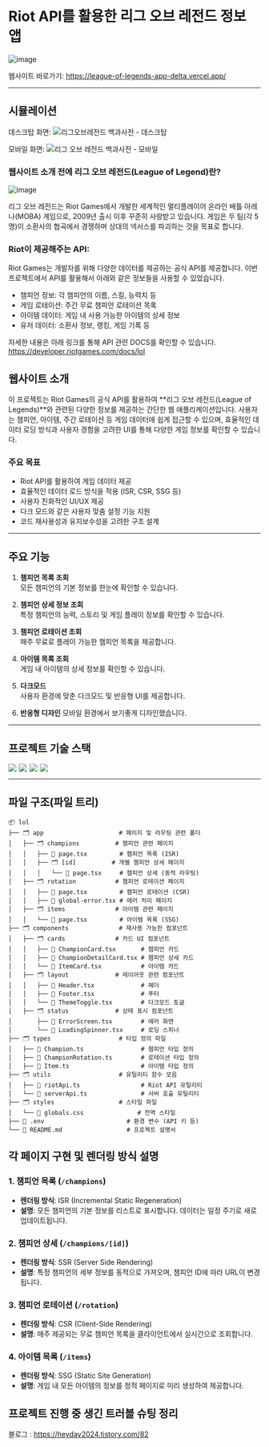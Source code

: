# Riot API를 활용한 리그 오브 레전드 정보 앱
![image](https://github.com/user-attachments/assets/dceefc74-0052-415b-831b-35b90c17d49b)

웹사이트 바로가기: https://league-of-legends-app-delta.vercel.app/

---------
## 시뮬레이션

데스크탑 화면: ![리그오브레전드 백과사전 - 데스크탑](https://github.com/user-attachments/assets/53a74f30-08e4-437f-ac66-bd9d06d6fdc0)

모바일 화면: ![리그 오브 레전드 백과사전 - 모바일](https://github.com/user-attachments/assets/ad73e10a-e5bb-4cbf-91c4-b10b4cc5a9d9)


### 웹사이트 소개 전에 리그 오브 레전드(League of Legend)란?
![image](https://github.com/user-attachments/assets/d5bfaec9-9a69-4c65-ac39-bb400f8321a2)

  리그 오브 레전드는 Riot Games에서 개발한 세계적인 멀티플레이어 온라인 배틀 아레나(MOBA) 게임으로, 2009년 출시 이후 꾸준히 사랑받고 있습니다. 게임은 두 팀(각 5명)이 소환사의 협곡에서 경쟁하며 상대의 넥서스를 파괴하는 것을 목표로 합니다.
  
### Riot이 제공해주는 API:
Riot Games는 개발자를 위해 다양한 데이터를 제공하는 공식 API를 제공합니다.
이번 프로젝트에서 API를 활용해서 아래와 같은 정보들을 사용할 수 있었습니다.

- 챔피언 정보: 각 챔피언의 이름, 스킬, 능력치 등
- 게임 로테이션: 주간 무료 챔피언 로테이션 목록
- 아이템 데이터: 게임 내 사용 가능한 아이템의 상세 정보
- 유저 데이터: 소환사 정보, 랭킹, 게임 기록 등

자세한 내용은 아래 링크를 통해 API 관련 DOCS를 확인할 수 있습니다.
https://developer.riotgames.com/docs/lol


## 웹사이트 소개
이 프로젝트는 Riot Games의 공식 API를 활용하여 **리그 오브 레전드(League of Legends)**와 관련된 다양한 정보를 제공하는 간단한 웹 애플리케이션입니다.
사용자는 챔피언, 아이템, 주간 로테이션 등 게임 데이터에 쉽게 접근할 수 있으며, 효율적인 데이터 로딩 방식과 사용자 경험을 고려한 UI를 통해 다양한 게임 정보를 확인할 수 있습니다.

### 주요 목표
+ Riot API를 활용하여 게임 데이터 제공
+ 효율적인 데이터 로드 방식을 적용 (ISR, CSR, SSG 등)
+ 사용자 친화적인 UI/UX 제공
+ 다크 모드와 같은 사용자 맞춤 설정 기능 지원
+ 코드 재사용성과 유지보수성을 고려한 구조 설계
---

## 주요 기능

1. **챔피언 목록 조회**  
   모든 챔피언의 기본 정보를 한눈에 확인할 수 있습니다.

2. **챔피언 상세 정보 조회**  
   특정 챔피언의 능력, 스토리 및 게임 플레이 정보를 확인할 수 있습니다.

3. **챔피언 로테이션 조회**  
   매주 무료로 플레이 가능한 챔피언 목록을 제공합니다.

4. **아이템 목록 조회**  
   게임 내 아이템의 상세 정보를 확인할 수 있습니다.

5. **다크모드**  
   사용자 환경에 맞춘 다크모드 및 반응형 UI를 제공합니다.

6. **반응형 디자인**
   모바일 환경에서 보기좋게 디자인했습니다.

---

## 프로젝트 기술 스택

<div style="display:flex">
<img src="https://img.shields.io/badge/Next.js-000000?style=for-the-badge&logo=Next.js&logoColor=white" style="margin-right: 5px">
<img src="https://img.shields.io/badge/TypeScript-3178C6?style=for-the-badge&logo=TypeScript&logoColor=white"  style="margin-right: 5px">
<img src="https://img.shields.io/badge/Tanstack%20Query-FF4154?style=for-the-badge&logo=ReactQuery&logoColor=white"  style="margin-right: 5px">
<img src="https://img.shields.io/badge/TailwindCSS-06B6D4?style=for-the-badge&logo=TailwindCSS&logoColor=black"  style="margin-right: 5px">
</div>

---

## 파일 구조(파일 트리)
```
📦 lol
├── 🗂️ app                     # 페이지 및 라우팅 관련 폴더
│   ├── 🗂️ champions          # 챔피언 관련 페이지
│   │   ├── 📄 page.tsx         # 챔피언 목록 (ISR)
│   │   ├── 🗂️ [id]          # 개별 챔피언 상세 페이지
│   │   │   └── 📄 page.tsx     # 챔피언 상세 (동적 라우팅)
│   ├── 🗂️ rotation           # 챔피언 로테이션 페이지
│   │   ├── 📄 page.tsx         # 챔피언 로테이션 (CSR)
│   │   ├── 📄 global-error.tsx # 에러 처리 페이지
│   ├── 🗂️ items              # 아이템 관련 페이지
│   │   └── 📄 page.tsx         # 아이템 목록 (SSG)
├── 🗂️ components              # 재사용 가능한 컴포넌트
│   ├── 🗂️ cards              # 카드 UI 컴포넌트
│   │   ├── 📄 ChampionCard.tsx       # 챔피언 카드
│   │   ├── 📄 ChampionDetailCard.tsx # 챔피언 상세 카드
│   │   └── 📄 ItemCard.tsx           # 아이템 카드
│   ├── 🗂️ layout             # 레이아웃 관련 컴포넌트
│   │   ├── 📄 Header.tsx             # 헤더
│   │   ├── 📄 Footer.tsx             # 푸터
│   │   └── 📄 ThemeToggle.tsx        # 다크모드 토글
│   ├── 🗂️ status             # 상태 표시 컴포넌트
│       ├── 📄 ErrorScreen.tsx        # 에러 화면
│       └── 📄 LoadingSpinner.tsx     # 로딩 스피너
├── 🗂️ types                   # 타입 정의 파일
│   ├── 📄 Champion.ts                # 챔피언 타입 정의
│   ├── 📄 ChampionRotation.ts        # 로테이션 타입 정의
│   ├── 📄 Item.ts                    # 아이템 타입 정의
├── 🗂️ utils                   # 유틸리티 함수 모음
│   ├── 📄 riotApi.ts                 # Riot API 유틸리티
│   └── 📄 serverApi.ts               # 서버 호출 유틸리티
├── 🗂️ styles                  # 스타일 파일
│   └── 📄 globals.css               # 전역 스타일
├── 📄 .env                       # 환경 변수 (API 키 등)
└── 📄 README.md                  # 프로젝트 설명서
```



## 각 페이지 구현 및 렌더링 방식 설명

### 1. 챔피언 목록 (`/champions`)
- **렌더링 방식**: ISR (Incremental Static Regeneration)
- **설명**: 모든 챔피언의 기본 정보를 리스트로 표시합니다. 데이터는 일정 주기로 새로 업데이트됩니다.

### 2. 챔피언 상세 (`/champions/[id]`)
- **렌더링 방식**: SSR (Server Side Rendering)
- **설명**: 특정 챔피언의 세부 정보를 동적으로 가져오며, 챔피언 ID에 따라 URL이 변경됩니다.

### 3. 챔피언 로테이션 (`/rotation`)
- **렌더링 방식**: CSR (Client-Side Rendering)
- **설명**: 매주 제공되는 무료 챔피언 목록을 클라이언트에서 실시간으로 조회합니다.

### 4. 아이템 목록 (`/items`)
- **렌더링 방식**: SSG (Static Site Generation)
- **설명**: 게임 내 모든 아이템의 정보를 정적 페이지로 미리 생성하여 제공합니다.

## 프로젝트 진행 중 생긴 트러블 슈팅 정리
블로그 : https://heyday2024.tistory.com/82
